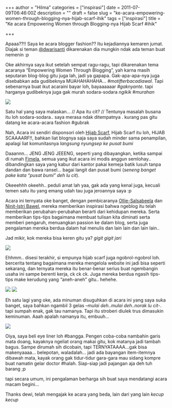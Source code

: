 +++
author = "Hilma"
categories = ["inspirasi"]
date = 2011-07-09T06:46:00Z
description = ""
draft = false
slug = "ke-acara-empowering-women-through-blogging-nya-hijab-scarf-ihik"
tags = ["inspirasi"]
title = "Ke acara Empowering Women through Blogging-nya Hijab Scarf #ihik"

+++

Apaaa??!! Saya ke acara blogger fashion?? Itu kejadiannya kemaren jumat. Diajak si teman [@dwarisanti](http://twitter.com/#%21/dwarisanti) dikarenakan dia mungkin ndak ada teman buat nemenin :p

Oke akhirnya saya ikut setelah sempat ragu-ragu, tapi dikarenakan tema acaranya “Empowering Women Through Blogging”, yah karna masih seputaran blog-blog gitu juga lah, jadi ya gapapa. Gak-apa-apa-nya juga disebabkan ada gudibeknya MUAHAHAHAHA… *#motifterbacadiawal*. Tapi sebenarnya buat ikut acaraini bayar loh, bayaaaaaar *#gaknyante*. tapi harganya gudibeknya juga gak murah sodara-sodara *ngikik* #*murahan*

[![](https://i0.wp.com/4.bp.blogspot.com/-zDnZCnQ_twE/Th0EMRUHbTI/AAAAAAAAA0k/wdadeifR7LA/s320/DSCN3373.JPG?w=780)](https://i0.wp.com/4.bp.blogspot.com/-zDnZCnQ_twE/Th0EMRUHbTI/AAAAAAAAA0k/wdadeifR7LA/s1600/DSCN3373.JPG)

Satu hal yang saya malaskan… // Apa itu cit? // Tentunya masalah busana itu loh sodara-sodara.. saya merasa ndak ditempatnya . kurang pas gitu datang ke acara-acara fashion #gubrak

Nah, Acara ini sendiri disponsori oleh [Hijab Scarf](http://www.hijab-scarf.com/), Hijab Scarf itu loh, HIJAB SCAAAARF!!, bahkan liat blognya saja saya sudah minder sama penampilan, apalagi liat komunitasnya *langsung nyungsep ke pusat bumi*

Daaannn… JENG JENG JEEENG, seperti yang dibayangkan, ketika sampai di rumah [Fimela](http://www.fimela.com/), semua yang ikut acara ini modis anggun semlohay.. dibandingkan saya yang kabur dari kantor pakai kemeja batik lusuh tanpa dandan dan bawa ransel… bagai langit dan pusat bumi (*seneng banget pake kata “pusat bumi” deh lu cit*).

Okeeehhh okeehh.. peduli amat lah yaa, gak ada yang kenal juga, kecuali temen satu itu yang emang udah tau juga jeroannya saya :p

Acara ini ternyata oke banget, dengan pembicaranya [Ollie-Salsabeela](http://www.salsabeela.com/) dan [Ninit-Istri Bawel](http://istribawel.com/), mereka memberikan inspirasi bahwa ngeblog itu telah memberikan perubahan-perubahan berarti dari kehidupan mereka. Serta memberikan tips-tips bagaimana membuat tulisan kita diminati serta memberi pengaruh, menuangkan passion ke dalam blog, serta juga pengalaman mereka berdua dalam hal menulis dan lain lain dan lain lain..

Jad mikir, kok mereka bisa keren gitu ya? *gigit gigit jari*

[![](https://i1.wp.com/4.bp.blogspot.com/-3dPHuapMWfo/Th0C-Sdj-ZI/AAAAAAAAA0E/tRxb8AW9QOo/s320/DSCN3366.JPG?w=780)](https://i2.wp.com/4.bp.blogspot.com/-3dPHuapMWfo/Th0C-Sdj-ZI/AAAAAAAAA0E/tRxb8AW9QOo/s1600/DSCN3366.JPG)

Ehhmm.. disesi terakhir, si empunya hijab scarf juga ngobrol-ngobrol loh. bercerita tentang bagaimana mereka mengelola website ini jadi bisa seperti sekarang, dan ternyata mereka itu benar-benar serius buat ngembangin usaha ini sampe berenti kerja, ck ck ck. Juga mereka berdua ngasih tips-tips make kerudung yang “aneh-aneh” gitu.. hehehe.

[![](https://i0.wp.com/2.bp.blogspot.com/-TSULaFHDgxc/Th0Dq3qzWgI/AAAAAAAAA0U/faaGWxAQcd8/s320/DSCN3405.JPG?w=780)](https://i0.wp.com/2.bp.blogspot.com/-TSULaFHDgxc/Th0Dq3qzWgI/AAAAAAAAA0U/faaGWxAQcd8/s1600/DSCN3405.JPG) [![](https://i1.wp.com/3.bp.blogspot.com/-EZPJw0zo-80/Th0EfBQzcEI/AAAAAAAAA0s/7MZWH22aSBc/s320/DSCN3392.JPG?w=780)](https://i2.wp.com/3.bp.blogspot.com/-EZPJw0zo-80/Th0EfBQzcEI/AAAAAAAAA0s/7MZWH22aSBc/s1600/DSCN3392.JPG)

Eh satu lagi yang oke, ada minuman disuguhkan di acara ini yang saya suka banget, saya bahkan ngambil 3 gelas –*mulai deh..mulai deh..norak lu cit*-. tapi sumpah enak, gak tau namanya. Tapi itu stroberi diulek trus dimasukin keminuman. Aaah apalah namanya itu, embuuh…

[![](https://i1.wp.com/2.bp.blogspot.com/-FHhc6njYhnc/Th0CtXctl0I/AAAAAAAAAz8/7LsJawCy4KU/s320/DSCN3374.JPG?w=780)](https://i0.wp.com/2.bp.blogspot.com/-FHhc6njYhnc/Th0CtXctl0I/AAAAAAAAAz8/7LsJawCy4KU/s1600/DSCN3374.JPG)

Oiya, saya beli eye liner loh #bangga. Pengen coba-coba nambahin garis mata doang, kayaknya ngeliat orang makai gitu, kok matanya jadi tambah bagus. Sampe dirumah sih dicobain, tapi TERNYATAAAA…gak bisa makenyaaaa… belepotan, waladalah… jadi ada bayangan item-itemnya dibawah mata, kayak orang gak tidur-tidur gara-gara mau sidang kompre buat namatin gelar doctor #halah. Siap-siap jadi pajangan aja deh tuh barang ;p

tapi secara umum, ini pengalaman berharga sih buat saya mendatangi acara macam begini…

Thanks dewi, telah mengajak ke acara yang beda, lain dari yang lain *kecup kecup*

